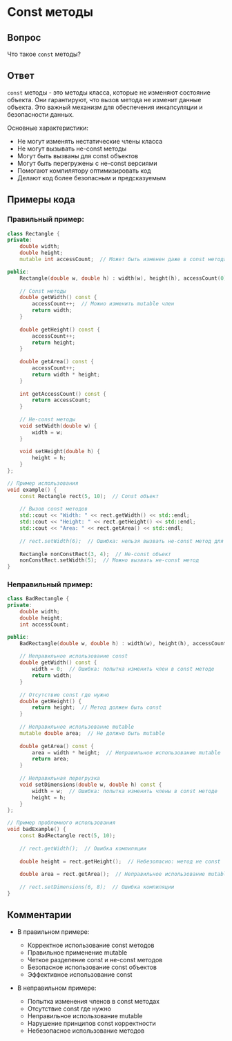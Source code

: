 # Const методы

## Вопрос
Что такое `const` методы?

## Ответ
`const` методы - это методы класса, которые не изменяют состояние объекта. Они гарантируют, что вызов метода не изменит данные объекта. Это важный механизм для обеспечения инкапсуляции и безопасности данных.

Основные характеристики:
- Не могут изменять нестатические члены класса
- Не могут вызывать не-const методы
- Могут быть вызваны для const объектов
- Могут быть перегружены с не-const версиями
- Помогают компилятору оптимизировать код
- Делают код более безопасным и предсказуемым

## Примеры кода

### Правильный пример:
```cpp
class Rectangle {
private:
    double width;
    double height;
    mutable int accessCount;  // Может быть изменен даже в const методах

public:
    Rectangle(double w, double h) : width(w), height(h), accessCount(0) {}
    
    // Const методы
    double getWidth() const {
        accessCount++;  // Можно изменить mutable член
        return width;
    }
    
    double getHeight() const {
        accessCount++;
        return height;
    }
    
    double getArea() const {
        accessCount++;
        return width * height;
    }
    
    int getAccessCount() const {
        return accessCount;
    }
    
    // Не-const методы
    void setWidth(double w) {
        width = w;
    }
    
    void setHeight(double h) {
        height = h;
    }
};

// Пример использования
void example() {
    const Rectangle rect(5, 10);  // Const объект
    
    // Вызов const методов
    std::cout << "Width: " << rect.getWidth() << std::endl;
    std::cout << "Height: " << rect.getHeight() << std::endl;
    std::cout << "Area: " << rect.getArea() << std::endl;
    
    // rect.setWidth(6);  // Ошибка: нельзя вызвать не-const метод для const объекта
    
    Rectangle nonConstRect(3, 4);  // Не-const объект
    nonConstRect.setWidth(5);  // Можно вызвать не-const метод
}
```

### Неправильный пример:
```cpp
class BadRectangle {
private:
    double width;
    double height;
    int accessCount;

public:
    BadRectangle(double w, double h) : width(w), height(h), accessCount(0) {}
    
    // Неправильное использование const
    double getWidth() const {
        width = 0;  // Ошибка: попытка изменить член в const методе
        return width;
    }
    
    // Отсутствие const где нужно
    double getHeight() {
        return height;  // Метод должен быть const
    }
    
    // Неправильное использование mutable
    mutable double area;  // Не должно быть mutable
    
    double getArea() const {
        area = width * height;  // Неправильное использование mutable
        return area;
    }
    
    // Неправильная перегрузка
    void setDimensions(double w, double h) const {
        width = w;  // Ошибка: попытка изменить члены в const методе
        height = h;
    }
};

// Пример проблемного использования
void badExample() {
    const BadRectangle rect(5, 10);
    
    // rect.getWidth();  // Ошибка компиляции
    
    double height = rect.getHeight();  // Небезопасно: метод не const
    
    double area = rect.getArea();  // Неправильное использование mutable
    
    // rect.setDimensions(6, 8);  // Ошибка компиляции
}
```

## Комментарии
- В правильном примере:
  - Корректное использование const методов
  - Правильное применение mutable
  - Четкое разделение const и не-const методов
  - Безопасное использование const объектов
  - Эффективное использование const

- В неправильном примере:
  - Попытка изменения членов в const методах
  - Отсутствие const где нужно
  - Неправильное использование mutable
  - Нарушение принципов const корректности
  - Небезопасное использование методов 